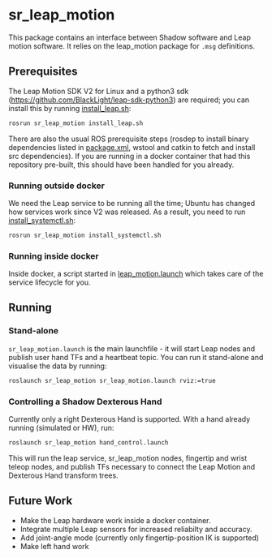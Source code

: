 # sr_leap_motion

This package contains an interface between Shadow software and Leap motion software. It relies on the leap_motion package for `.msg` definitions.

## Prerequisites

The Leap Motion SDK V2 for Linux and a python3 sdk (https://github.com/BlackLight/leap-sdk-python3) are required; you can install this by running [install_leap.sh](scripts/install_leap.sh):

```bash
rosrun sr_leap_motion install_leap.sh
```

There are also the usual ROS prerequisite steps (rosdep to install binary dependencies listed in [package.xml](package.xml), wstool and catkin to fetch and install src dependencies). If you are running in a docker container that had this repository pre-built, this should have been handled for you already.

### Running outside docker

We need the Leap service to be running all the time; Ubuntu has changed how services work since V2 was released. As a result, you need to run [install_systemctl.sh](scripts/install_systemctl.sh):

```bash
rosrun sr_leap_motion install_systemctl.sh
```

### Running inside docker
Inside docker, a script started in [leap_motion.launch](launch/leap_motion.launch) which takes care of the service lifecycle for you.

## Running

### Stand-alone

`sr_leap_motion.launch` is the main launchfile - it will start Leap nodes and publish user hand TFs and a heartbeat topic. You can run it stand-alone and visualise the data by running:

```bash
roslaunch sr_leap_motion sr_leap_motion.launch rviz:=true
```

### Controlling a Shadow Dexterous Hand

Currently only a right Dexterous Hand is supported. With a hand already running (simulated or HW), run:

```bash
roslaunch sr_leap_motion hand_control.launch
```

This will run the leap service, sr_leap_motion nodes, fingertip and wrist teleop nodes, and publish TFs necessary to connect the Leap Motion and Dexterous Hand transform trees.

## Future Work

* Make the Leap hardware work inside a docker container.
* Integrate multiple Leap sensors for increased reliabilty and accuracy.
* Add joint-angle mode (currently only fingertip-position IK is supported)
* Make left hand work
